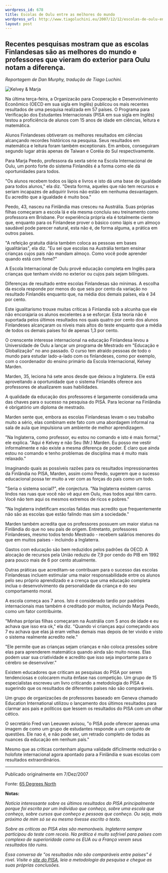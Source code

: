 ```yaml
--- 
wordpress_id: 678
title: Escolas de Oulu entre as melhores do mundo
wordpress_url: http://www.tiagoluchini.eu/2007/12/12/escolas-de-oulu-entre-as-melhores-do-mundo/
layout: post
---
```


## Recentes pesquisas mostram que as escolas Finlandesas são as melhores do mundo e professores que vieram do exterior para Oulu notam a diferença. 
_Reportagem de Dan Murphy, tradução de Tiago Luchini._

![Kelvey & Marja](http://www.65degreesnorth.com/images/stories/News/photo_OIS_Kelvey_and_Marja2.JPG)

Na última terça-feira, a Organizacão para Cooperação e Desenvolvimento Econômico (OECD em sua sigla em Inglês) publicou os mais recentes resultados de uma pesquisa realizada em 57 países. O Programa para Verificação dos Estudantes Internacionais (PISA em sua sigla em Inglês) testou a proficiência de alunos com 15 anos de idade em ciências, leitura e matemática.

Alunos Finlandeses obtiveram os melhores resultados em ciências alcançando recordes históricos na pesquisa. Seus resultados em matemática e leitura foram também exceptionais. Em ambos, conseguiram segundo lugar atrás apenas de Taiwan e Coréia do Sul respectivamente.

Para Marja Peedo, professora da sexta série na Escola Internacional de Oulu, um ponto forte do sistema Finlandês é a forma como ele dá oportunidades para todos.

"Os alunos recebem todos os lápis e livros e isto dá uma base de igualdade para todos alunos," ela diz. "Desta forma, aqueles que não tem recursos e seriam incapazes de adiquirir livros não estão em nenhuma desvantagem. Eu acredito que a igualdade é muito boa."

Peedo, 43, nasceu na Finlândia mas cresceu na Austrália. Suas próprias filhas começaram a escola lá e ela mesma concluiu seu treinamento como professora em Brisbane. Por experiência própria ela é totalmente ciente que, enquanto para os Finlandese prover o básico como lápis e um almoço saudável pode parecer natural, esta não é, de forma alguma, a prática em outros países.

"A refeição gratuita diária também coloca as pessoas em bases igualitárias", ela diz. "Eu sei que escolas na Austrália tentam ensinar crianças cujos pais não mandam almoço. Como você pode aprender quando está com fome?"

A Escola Internacional de Oulu provê educação completa em Inglês para crianças que tenham vivido no exterior ou cujos pais sejam bilíngues.

Diferenças de resultado entre escolas Finlandesas são mínimas. A escolha da escola responde por menos do que seis por cento da variação no resultado Finlandês enquanto que, na média dos demais países, ela é 34 por cento.

Este igualitarismo trouxe muitas críticas à Finlandia sob a alcunha que ele não encorajaria os alunos excelentes a se esforçar. Esta teoria não é suportada pelos últimos resultados nos quais quatro por cento dos alunos Finlandeses alcançaram os níveis mais altos do teste enquanto que a média de todos os demais países foi de apenas 1,3 por cento.

O crenscente interesse internacional na educação Finlandesa levou a Universidade de Oulu a lançar um programa de Mestrado em "Educação e Globalização" no ano passado. O curso tem atraído pessoas de todo o mundo para estudar lado-a-lado com os finlandeses, como por exemplo, com o coordenador do ensino primário da Escola Internacional, Kelvey Marden.

Marden, 35, leciona há sete anos desde que deixou a Inglaterra. Ele está aproveitando a oportunidade que o sistema Finlandês oferece aos professores de atualizarem suas habilidades.

A qualidade da educação dos professores é largamente considerada uma das chaves para o sucesso na pesquisa do PISA. Para lecionar na Finlândia é obrigatório um diploma de mestrado.

Marden sente que, embora as escolas Finlandesas levam o seu trabalho muito a sério, elas combinam este fato com uma abordagem informal na sala de aula que impulsiona um ambiente de melhor aprendizagem.

"Na Inglaterra, como professor, eu estou no comando e isto é mais formal," ele explica. "Aqui é Kelvey e não Seu (Mr.) Marden. Eu posso me vestir informalmente e não existe a mesma diferença de poder. É claro que ainda estou no comando e tenho problemas de disciplina mas é muito mais relaxado."

Imaginando quais as possíveis razões para os resultados impressionantes da Finlândia no PISA, Marden, assim como Peedo, sugerem que o sucesso educacional possa ter muito a ver com as forças do país como um todo.

"Seria o sistema social?", ele conjectura. "Na Inglaterra existem carros lindos nas ruas que você não vê aqui em Oulu, mas todos aqui têm carro. Você não tem aqui os mesmos extremos de ricos e pobres."

"Na Inglaterra indetificam escolas falidas mas acredito que frequentemente não são as escolas que estão falindo mas sim a sociedade."

Marden também acredita que os professores possuem um maior status na Finlândia do que no seu país de origem. Entretanto, professores Finlandeses, mesmo todos tendo Mestrado - recebem salários menores do que em muitos países - incluindo a Inglaterra.

Gastos com educação são bem reduzidos pelos padrões da OECD. A alocação de recursos pela União reduziu de 7,9 por cendo do PIB em 1992 para pouco mais de 6 por cento atualmente.

Outras práticas que acreditam-se contribuam para o sucesso das escolas Finlandesas incluem estimular uma maior responsabilidade entre os alunos pelo seu próprio aprendizado e a crença que uma educação completa inclua o desenvolvimento da personalidade da criança e do seu comportamento moral.

A escola começa aos 7 anos. Isto é considerado tardio por padrões internacionais mas também é creditado por muitos, incluindo Marja Peedo, como um fator contribuinte.

"Minhas próprias filhas começaram na Austrália com 5 anos de idade e eu achava que isso era ok," ela diz. "Quando vi crianças aqui começando aos 7 eu achava que elas já eram velhas demais mas depois de ter vivido e visto o sistema realmente acredito nele."

"Ele permite que as crianças sejam crianças e não coloca pressões sobre elas para aprenderem matemática quando ainda são muito novas. Elas podem usar sua criatividade e acredito que isso seja importante para o cérebro se desenvolver."

Existem educadores que criticam as pesquisas do PISA por serem tendenciosas e colocarem muita ênfase nas competição. Um grupo de 15 especialistas escreveu um livro criticando a metodologia do PISA e sugerindo que os resultados de diferentes países não são comparáveis.

Um grupo de organizacões de professores baseado em Geneva chamado Education International utilizou o lançamento dos últimos resultados para clarmar aos pais e políticos que lessem os resultados do PISA com um olhar cético.

O secretário Fred van Leeuwen avisou, "o PISA pode oferecer apenas uma imagem de como um grupo de estudantes responde a um conjunto de questões. Ele nao é, e não pode ser, um retrado completo de todas as nuances da educação em nenhum país."

Mesmo que as críticas contenham alguma validade dificilmente reduzirão o holofote internacional agora apontado para a Finlândia e suas escolas com resultados extraordinários.

--------------------------------------------

Publicado originalmente em 7/Dez/2007

Fonte: [65 Degrees North](http://www.65degreesnorth.com/content/view/517/1/)

**Notas:**

_Notícia interessante sobre os últimos resultados do PISA principalmente porque foi escrita por um indivíduo que conheço, sobre uma escola que conheço, sobre cursos que conheço e pessoas que conheço. Ou seja, mais próximo de mim só se eu mesmo tivesse escrito o texto._

_Sobre as críticas ao PISA elas são memoráveis. Inglaterra sempre participou do teste com receio. Na prática é muito sofrível para países com complexo de superioridade como os EUA ou a França verem seus resultados tão ruins._

_Essa conversa de "os resultados não são comparáveis entre países" é rível. Visite o [site do PISA](http://www.pisa.oecd.org/), leia a metodologia da pesquisa e chegue as suas próprias conclusões._
